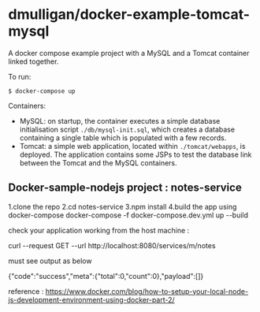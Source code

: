 # dmulligan/docker-example-tomcat-mysql

A docker compose example project with a MySQL and a Tomcat container linked together.

To run: 

	$ docker-compose up

Containers:
- MySQL: on startup, the container executes a simple database initialisation script `./db/mysql-init.sql`, which
  creates a database containing a single table which is populated with a few records.
- Tomcat: a simple web application, located within `./tomcat/webapps`, is deployed. The application contains some JSPs
  to test the database link between the Tomcat and the MySQL containers.

Docker-sample-nodejs project : notes-service
--------------------------------------------

1.clone the repo 
2.cd notes-service
3.npm install 
4.build the app using docker-compose
docker-compose -f docker-compose.dev.yml up --build

check your application working from the host machine :

curl --request GET --url http://localhost:8080/services/m/notes

must see output as below 

{"code":"success","meta":{"total":0,"count":0},"payload":[]}

reference : https://www.docker.com/blog/how-to-setup-your-local-node-js-development-environment-using-docker-part-2/
